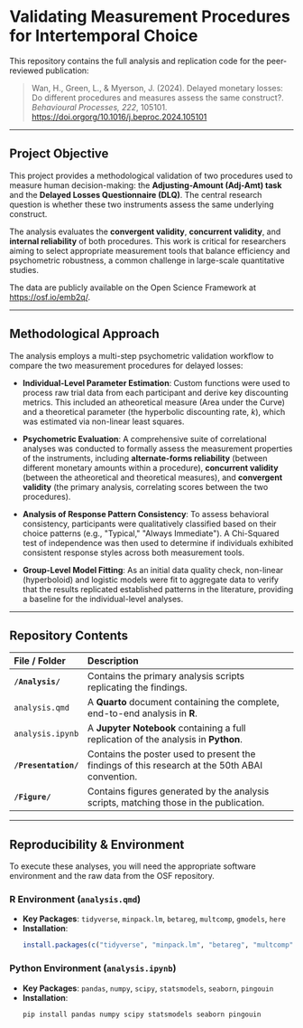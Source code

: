 # Validating Measurement Procedures for Intertemporal Choice

This repository contains the full analysis and replication code for the peer-reviewed publication:

> Wan, H., Green, L., & Myerson, J. (2024). Delayed monetary losses: Do different procedures and measures assess the same construct?. *Behavioural Processes, 222*, 105101. https://doi.orgorg/10.1016/j.beproc.2024.105101

---

## Project Objective

This project provides a methodological validation of two procedures used to measure human decision-making: the **Adjusting-Amount (Adj-Amt) task** and the **Delayed Losses Questionnaire (DLQ)**. The central research question is whether these two instruments assess the same underlying construct.

The analysis evaluates the **convergent validity**, **concurrent validity**, and **internal reliability** of both procedures. This work is critical for researchers aiming to select appropriate measurement tools that balance efficiency and psychometric robustness, a common challenge in large-scale quantitative studies.

The data are publicly available on the Open Science Framework at <https://osf.io/emb2q/>.

---

## Methodological Approach

The analysis employs a multi-step psychometric validation workflow to compare the two measurement procedures for delayed losses:

* **Individual-Level Parameter Estimation**: Custom functions were used to process raw trial data from each participant and derive key discounting metrics. This included an atheoretical measure (Area under the Curve) and a theoretical parameter (the hyperbolic discounting rate, *k*), which was estimated via non-linear least squares.

* **Psychometric Evaluation**: A comprehensive suite of correlational analyses was conducted to formally assess the measurement properties of the instruments, including **alternate-forms reliability** (between different monetary amounts within a procedure), **concurrent validity** (between the atheoretical and theoretical measures), and **convergent validity** (the primary analysis, correlating scores between the two procedures).

* **Analysis of Response Pattern Consistency**: To assess behavioral consistency, participants were qualitatively classified based on their choice patterns (e.g., "Typical," "Always Immediate"). A Chi-Squared test of independence was then used to determine if individuals exhibited consistent response styles across both measurement tools.

* **Group-Level Model Fitting**: As an initial data quality check, non-linear (hyperboloid) and logistic models were fit to aggregate data to verify that the results replicated established patterns in the literature, providing a baseline for the individual-level analyses.

---

## Repository Contents

| File / Folder | Description |
| :--- | :--- |
| **`/Analysis/`** | Contains the primary analysis scripts replicating the findings. |
| `analysis.qmd` | A **Quarto** document containing the complete, end-to-end analysis in **R**. |
| `analysis.ipynb` | A **Jupyter Notebook** containing a full replication of the analysis in **Python**. |
| **`/Presentation/`** | Contains the poster used to present the findings of this research at the 50th ABAI convention. |
| **`/Figure/`** | Contains figures generated by the analysis scripts, matching those in the publication. |

---

## Reproducibility & Environment

To execute these analyses, you will need the appropriate software environment and the raw data from the OSF repository.

### R Environment (`analysis.qmd`)

* **Key Packages**: `tidyverse`, `minpack.lm`, `betareg`, `multcomp`, `gmodels`, `here`
* **Installation**:
    ```R
    install.packages(c("tidyverse", "minpack.lm", "betareg", "multcomp", "gmodels", "here"))
    ```

### Python Environment (`analysis.ipynb`)

* **Key Packages**: `pandas`, `numpy`, `scipy`, `statsmodels`, `seaborn`, `pingouin`
* **Installation**:
    ```bash
    pip install pandas numpy scipy statsmodels seaborn pingouin
    ```